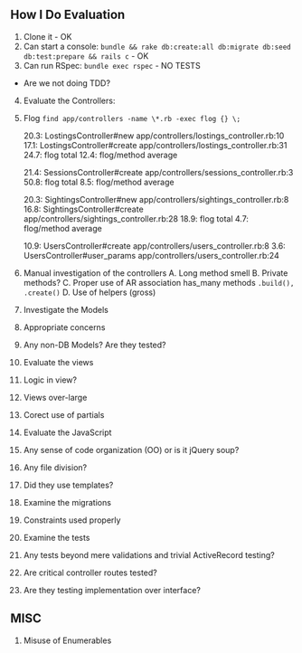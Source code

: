## How I Do Evaluation

1.  Clone it - OK
2.  Can start a console: `bundle && rake db:create:all db:migrate db:seed db:test:prepare && rails c` - OK
3.  Can run RSpec: `bundle exec rspec` - NO TESTS
  * Are we not doing TDD?
4.  Evaluate the Controllers:
  1.  Flog `find app/controllers -name \*.rb -exec flog {} \; `

        20.3: LostingsController#new           app/controllers/lostings_controller.rb:10
        17.1: LostingsController#create        app/controllers/lostings_controller.rb:31
        24.7: flog total
        12.4: flog/method average

        21.4: SessionsController#create        app/controllers/sessions_controller.rb:3
        50.8: flog total
         8.5: flog/method average

        20.3: SightingsController#new          app/controllers/sightings_controller.rb:8
        16.8: SightingsController#create       app/controllers/sightings_controller.rb:28
        18.9: flog total
         4.7: flog/method average

        10.9: UsersController#create           app/controllers/users_controller.rb:8
         3.6: UsersController#user_params      app/controllers/users_controller.rb:24



  2.  Manual investigation of the controllers
    A. Long method smell
    B. Private methods?
    C. Proper use of AR association has_many methods `.build(), .create()`
    D. Use of helpers (gross)
5.  Investigate the Models
  1.  Appropriate concerns
  2.  Any non-DB Models? Are they tested?
6.  Evaluate the views
  1.  Logic in view?
  2.  Views over-large
  3.  Corect use of partials
7.  Evaluate the JavaScript
  1. Any sense of code organization (OO) or is it jQuery soup?
  2. Any file division?
  3. Did they use templates?
8. Examine the migrations
  1. Constraints used properly
9. Examine the tests
  1. Any tests beyond mere validations and trivial ActiveRecord testing?
  2. Are critical controller routes tested?
  3. Are they testing implementation over interface?

## MISC

1.  Misuse of Enumerables

